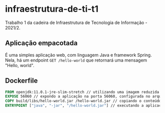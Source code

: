 # infraestrutura-de-ti-t1
Trabalho 1 da cadeira de Infraestrutura de Tecnologia de Informação - 2021/2.

## Aplicação empacotada

É uma simples aplicação web, com linguagem Java e framework Spring. Nela, há um endpoint `GET /hello-world` que retornará uma mensagem "Hello, world".

## Dockerfile

```dockerfile
FROM openjdk:11.0.1-jre-slim-stretch // utilizando uma imagem reduzida para executar a aplicação java
EXPOSE 56060 // expondo a aplicação na porta 56060, configurada no arquivo application.properties.
COPY build/libs/hello-world.jar /hello-world.jar // copiando o conteúdo do jar gerado para a raíz
ENTRYPOINT ["java", "-jar", "/hello-world.jar"] // executando a aplicação java
```
